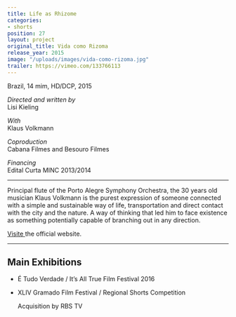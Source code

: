 ```yaml
---
title: Life as Rhizome
categories:
- shorts
position: 27
layout: project
original_title: Vida como Rizoma
release_year: 2015
image: "/uploads/images/vida-como-rizoma.jpg"
trailer: https://vimeo.com/133766113
---
```


Brazil, 14 mim, HD/DCP, 2015

_Directed and written by_  
Lisi Kieling

_With_  
Klaus Volkmann

_Coproduction_  
Cabana Filmes and Besouro Filmes

_Financing_  
Edital Curta MINC 2013/2014

---

Principal flute of the Porto Alegre Symphony Orchestra, the 30 years old musician Klaus Volkmann is the purest expression of someone connected with a simple and sustainable way of life, transportation and direct contact with the city and the nature. A way of thinking that led him to face existence as something potentially capable of branching out in any direction.

[Visite ](http://vidacomorizoma.com.br/)the official website.

---

## Main Exhibitions

- É Tudo Verdade / It’s All True Film Festival 2016
- XLIV Gramado Film Festival / Regional Shorts Competition

  Acquisition by RBS TV
